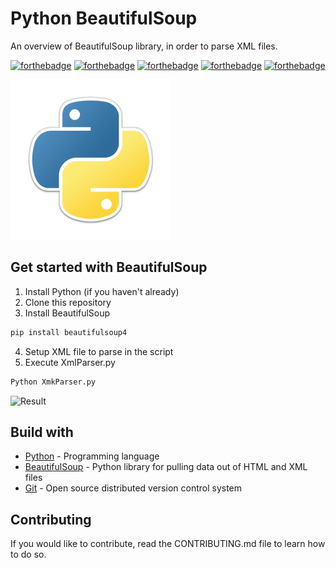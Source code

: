 # Python BeautifulSoup

An overview of BeautifulSoup library, in order to parse XML files.

[![forthebadge](https://forthebadge.com/images/badges/you-didnt-ask-for-this.svg)](http://forthebadge.com) [![forthebadge](https://forthebadge.com/images/badges/made-with-python.svg)](http://forthebadge.com)  [![forthebadge](https://forthebadge.com/images/badges/contains-technical-debt.svg)](http://forthebadge.com)  [![forthebadge](https://forthebadge.com/images/badges/check-it-out.svg)](http://forthebadge.com)  [![forthebadge](https://forthebadge.com/images/badges/built-with-love.svg)](http://forthebadge.com)

![Python](./images/python-logo-256.png)

## Get started with BeautifulSoup

1. Install Python (if you haven't already)
2. Clone this repository
3. Install BeautifulSoup

```bat
pip install beautifulsoup4
```

4. Setup XML file to parse in the script
5. Execute XmlParser.py

```bat
Python XmkParser.py
```

![Result](./images/beautifulsoup.gif)

## Build with

* [Python](https://www.python.org/) - Programming language
* [BeautifulSoup](https://www.crummy.com/software/BeautifulSoup/bs4/doc/) - Python library for pulling data out of HTML and XML files
* [Git](https://git-scm.com) - Open source distributed version control system

## Contributing

If you would like to contribute, read the CONTRIBUTING.md file to learn how to do so.
